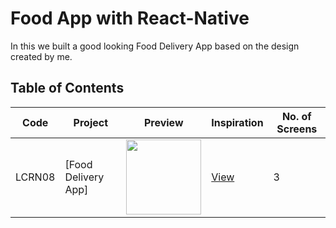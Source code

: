 # Food App with React-Native

In this we built a good looking Food Delivery App based on the design created by me.

## Table of Contents

| Code   | Project             | Preview                                                                                                                                                     | Inspiration                                                          | No. of Screens |
| ------ | ------------------- | ----------------------------------------------------------------------------------------------------------------------------------------------------------- | -------------------------------------------------------------------- | -------------- |
| LCRN08 | [Food Delivery App] | <img src="https://cdn.dribbble.com/users/1716131/screenshots/14527824/media/c490abc83e617dcfca83cb67ebf279a1.png?compress=1&resize=1200x900" width="120" /> | [View](https://dribbble.com/shots/14527824-Food-Delivery-Mobile-App) | 3              |

